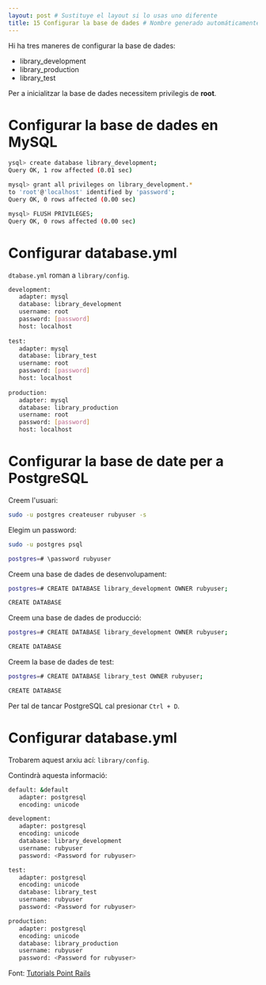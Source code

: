 ```yaml
---
layout: post # Sustituye el layout si lo usas uno diferente
title: 15 Configurar la base de dades # Nombre generado automáticamente
---
```


Hi ha tres maneres de configurar la base de dades:

- library_development
- library_production
- library_test

Per a inicialitzar la base de dades necessitem privilegis de **root**.

# Configurar la base de dades en MySQL

```bash
ysql> create database library_development;
Query OK, 1 row affected (0.01 sec)

mysql> grant all privileges on library_development.*
to 'root'@'localhost' identified by 'password';
Query OK, 0 rows affected (0.00 sec)

mysql> FLUSH PRIVILEGES;
Query OK, 0 rows affected (0.00 sec)
```

# Configurar database.yml

`dtabase.yml` roman a `library/config`.

```bash
development:
   adapter: mysql
   database: library_development
   username: root
   password: [password]
   host: localhost
	
test:
   adapter: mysql
   database: library_test
   username: root
   password: [password]
   host: localhost
   
production:
   adapter: mysql
   database: library_production
   username: root
   password: [password]
   host: localhost
```

# Configurar la base de date per a PostgreSQL

Creem l'usuari:

```bash
sudo -u postgres createuser rubyuser -s
```

Elegim un password:

```bash
sudo -u postgres psql

postgres=# \password rubyuser
```

Creem una base de dades de desenvolupament:

```bash
postgres=# CREATE DATABASE library_development OWNER rubyuser;

CREATE DATABASE
```

Creem una base de dades de producció:

```bash
postgres=# CREATE DATABASE library_development OWNER rubyuser;

CREATE DATABASE
```

Creem la base de dades de test:

```bash
postgres=# CREATE DATABASE library_test OWNER rubyuser;

CREATE DATABASE
```

Per tal de tancar PostgreSQL cal presionar `Ctrl + D`.

# Configurar database.yml

Trobarem aquest arxiu ací: `library/config`.

Contindrà aquesta informació:

```bash
default: &default
   adapter: postgresql
   encoding: unicode

development:
   adapter: postgresql
   encoding: unicode
   database: library_development
   username: rubyuser
   password: <Password for rubyuser>

test:
   adapter: postgresql
   encoding: unicode
   database: library_test
   username: rubyuser
   password: <Password for rubyuser>

production:
   adapter: postgresql
   encoding: unicode
   database: library_production
   username: rubyuser
   password: <Password for rubyuser>
```

Font: [Tutorials Point Rails](https://www.tutorialspoint.com/ruby-on-rails/rails-database-setup.htm)
